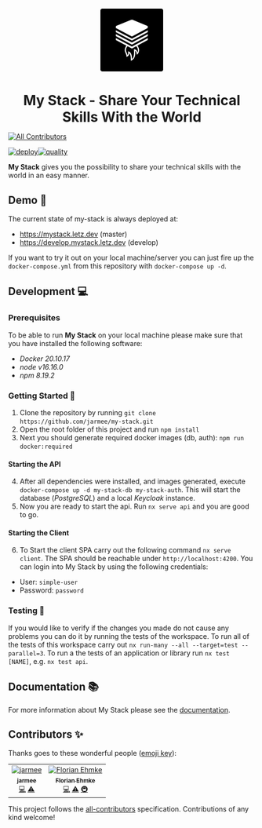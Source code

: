 <p align="center">
  <img src="./docs/assets/logo.png" width="128" height="128" alt="my-stack-logo">
  <br>
</p>
<h1 align="center" style="margin-bottom: 0px; padding-bottom: 0px;">My Stack - Share Your Technical Skills With the World</h1>

<!-- ALL-CONTRIBUTORS-BADGE:START - Do not remove or modify this section -->

[![All Contributors](https://img.shields.io/badge/all_contributors-2-orange.svg?style=flat-square)](#contributors-)

<!-- ALL-CONTRIBUTORS-BADGE:END -->

[![deploy](https://github.com/jarmee/my-stack/actions/workflows/deploy.yml/badge.svg)](https://github.com/jarmee/my-stack/actions/workflows/deploy.yml)[![quality](https://github.com/jarmee/my-stack/actions/workflows/quality.yml/badge.svg)](https://github.com/jarmee/my-stack/actions/workflows/quality.yml)

**My Stack** gives you the possibility to share your technical skills with the world in an easy manner.

## Demo 👾

The current state of my-stack is always deployed at:

- https://mystack.letz.dev (master)
- https://develop.mystack.letz.dev (develop)

If you want to try it out on your local machine/server you can just fire up the `docker-compose.yml` from this repository with `docker-compose up -d`.

## Development 💻

### Prerequisites

To be able to run **My Stack** on your local machine please make sure that you have installed the following software:

- _Docker 20.10.17_
- _node v16.16.0_
- _npm 8.19.2_

### Getting Started 🚀

1. Clone the repository by running `git clone https://github.com/jarmee/my-stack.git`
2. Open the root folder of this project and run `npm install`
3. Next you should generate required docker images (db, auth): `npm run docker:required`

#### Starting the API

4. After all dependencies were installed, and images generated, execute `docker-compose up -d my-stack-db my-stack-auth`. This will start the database (_PostgreSQL_) and a local _Keycloak_ instance.
5. Now you are ready to start the api. Run `nx serve api` and you are good to go.

#### Starting the Client

6. To Start the client SPA carry out the following command `nx serve client`. The SPA should be reachable under `http://localhost:4200`. You can login into My Stack by using the following credentials:

- User: `simple-user`
- Password: `password`

### Testing 🧪

If you would like to verify if the changes you made do not cause any problems you can do it by running the tests of the workspace. To run all of the tests of this workspace carry out `nx run-many --all --target=test --parallel=3`. To run a the tests of an application or library run `nx test [NAME]`, e.g. `nx test api`.

## Documentation 📚

For more information about My Stack please see the [documentation](./docs/0_TABLE_OF_CONTENTS.md).

## Contributors ✨

Thanks goes to these wonderful people ([emoji key](https://allcontributors.org/docs/en/emoji-key)):

<!-- ALL-CONTRIBUTORS-LIST:START - Do not remove or modify this section -->
<!-- prettier-ignore-start -->
<!-- markdownlint-disable -->
<table>
  <tbody>
    <tr>
      <td align="center"><a href="https://github.com/jarmee"><img src="https://avatars.githubusercontent.com/u/974638?v=4?s=100" width="100px;" alt="jarmee"/><br /><sub><b>jarmee</b></sub></a><br /><a href="https://github.com/jarmee/my-stack/commits?author=jarmee" title="Code">💻</a> <a href="https://github.com/jarmee/my-stack/commits?author=jarmee" title="Tests">⚠️</a></td>
      <td align="center"><a href="https://github.com/florianehmke"><img src="https://avatars.githubusercontent.com/u/39598674?v=4?s=100" width="100px;" alt="Florian Ehmke"/><br /><sub><b>Florian Ehmke</b></sub></a><br /><a href="https://github.com/jarmee/my-stack/commits?author=florianehmke" title="Code">💻</a> <a href="https://github.com/jarmee/my-stack/commits?author=florianehmke" title="Tests">⚠️</a> <a href="#infra-florianehmke" title="Infrastructure (Hosting, Build-Tools, etc)">🚇</a></td>
    </tr>
  </tbody>
</table>

<!-- markdownlint-restore -->
<!-- prettier-ignore-end -->

<!-- ALL-CONTRIBUTORS-LIST:END -->

This project follows the [all-contributors](https://github.com/all-contributors/all-contributors) specification. Contributions of any kind welcome!
